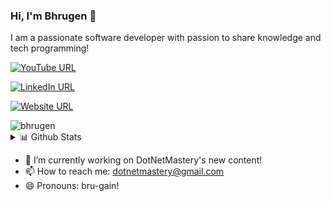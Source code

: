 ### Hi, I'm Bhrugen 👋

I am a passionate software developer with passion to share knowledge and tech programming!

[![YouTube URL](https://img.shields.io/static/v1?color=red&label=youtube&logo=youtube&logoColor=white&style=for-the-badge&message=Subscribe)](https://www.youtube.com/c/dotnetmastery)

[![LinkedIn URL](https://img.shields.io/static/v1?color=blue&label=linkedin&logo=linkedin&logoColor=white&style=for-the-badge&message=Connect)](https://www.linkedin.com/in/bhrugenpatel)

[![Website URL](https://img.shields.io/static/v1?color=green&label=DotNetMastery&logo=website&logoColor=white&style=for-the-badge&message=Browse)](https://dotnetmastery.com/)



<img src="https://github.com/bhrugen/bhrugen/blob/main/githubLogo.png" alt="bhrugen" />
 <details>
<summary>📊 Github Stats</summary>

<p align="center"> <img src="https://github-readme-stats.vercel.app/api?username=bhrugen&show_icons=true&theme=gotham" alt="Bhrugen Patel | Stats" />

</details>

- 🔭 I’m currently working on DotNetMastery's new content!
- 📫 How to reach me: dotnetmastery@gmail.com
- 😄 Pronouns: bru-gain!

<!--
**bhrugen/bhrugen** is a ✨ _special_ ✨ repository because its `README.md` (this file) appears on your GitHub profile.

Here are some ideas to get you started:


-->
